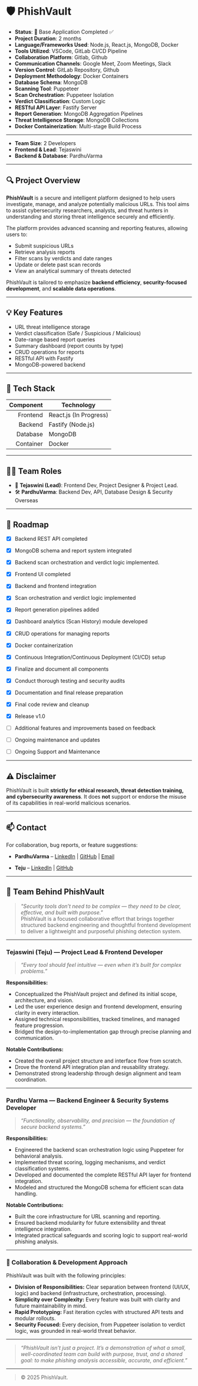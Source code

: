 # 🛡️ PhishVault

- **Status**: 🚧 Base Application Completed ✅
- **Project Duration**: 2 months
- **Language/Frameworks Used**: Node.js, React.js, MongoDB, Docker
- **Tools Utilized**: VSCode, GitLab CI/CD Pipeline
- **Collaboration Platform**: Gitlab, Github
- **Communication Channels**: Google Meet, Zoom Meetings, Slack
- **Version Control**: GitLab Repository, Github
- **Deployment Methodology**: Docker Containers
- **Database Schema**: MongoDB
- **Scanning Tool**: Puppeteer
- **Scan Orchestration**: Puppeteer Isolation
- **Verdict Classification**: Custom Logic
- **RESTful API Layer**: Fastify Server
- **Report Generation**: MongoDB Aggregation Pipelines
- **Threat Intelligence Storage**: MongoDB Collections
- **Docker Containerization**: Multi-stage Build Process

---  

- **Team Size**: 2 Developers
- **Frontend & Lead**: Tejaswini
- **Backend & Database**: PardhuVarma  

---

## 🔍 Project Overview

**PhishVault** is a secure and intelligent platform designed to help users investigate, manage, and analyze potentially malicious URLs. This tool aims to assist cybersecurity researchers, analysts, and threat hunters in understanding and storing threat intelligence securely and efficiently.

The platform provides advanced scanning and reporting features, allowing users to:

- Submit suspicious URLs
- Retrieve analysis reports
- Filter scans by verdicts and date ranges
- Update or delete past scan records
- View an analytical summary of threats detected

PhishVault is tailored to emphasize **backend efficiency**, **security-focused development**, and **scalable data operations**.

---

## 💡 Key Features

- URL threat intelligence storage
- Verdict classification (Safe / Suspicious / Malicious)
- Date-range based report queries
- Summary dashboard (report counts by type)
- CRUD operations for reports
- RESTful API with Fastify
- MongoDB-powered backend

---

## 🔧 Tech Stack

| Component | Technology          |
|----------:|---------------------|
| Frontend  | React.js (In Progress) |
| Backend   | Fastify (Node.js)   |
| Database  | MongoDB             |
| Container | Docker              |

---

## 🧑‍💻 Team Roles

- 🎨 **Tejaswini (Lead)**: Frontend Dev, Project Designer & Project Lead. 
- 🛠️ **PardhuVarma**: Backend Dev, API, Database Design & Security Overseas

---

## 📅 Roadmap

* [x]  Backend REST API completed
* [x]  MongoDB schema and report system integrated
* [x]  Backend scan orchestration and verdict logic implemented.
* [x]  Frontend UI completed
* [x]  Backend and frontend integration
* [x]  Scan orchestration and verdict logic implemented
* [x]  Report generation pipelines added
* [x]  Dashboard analytics (Scan History) module developed
* [x]  CRUD operations for managing reports
* [x]  Docker containerization
* [x]  Continuous Integration/Continuous Deployment (CI/CD) setup
* [x]  Finalize and document all components
* [x]  Conduct thorough testing and security audits
* [x]  Documentation and final release preparation
* [x]  Final code review and cleanup
* [x]  Release v1.0
* [ ]  Additional features and improvements based on feedback
* [ ]  Ongoing maintenance and updates  
* [ ]  Ongoing Support and Maintenance


---

## ⚠️ Disclaimer

PhishVault is built **strictly for ethical research, threat detection training, and cybersecurity awareness**.
It does **not** support or endorse the misuse of its capabilities in real-world malicious scenarios.

---

## 📫 Contact

For collaboration, bug reports, or feature suggestions:  
- **PardhuVarma** – [LinkedIn](https://www.linkedin.com/in/pardhu-sri-rushi-varma-konduru-696886279/) | [GitHub](https://github.com/PardhuSreeRushiVarma20060119) | [Email](mailto:varmacstp25@gmail.com)

- **Teju** – [LinkedIn](https://www.linkedin.com/in/kandukoori-tejaswini-765774289/) | [GitHub](https://github.com/Tejaswini4119)
---

## 👥 Team Behind **PhishVault**

> _"Security tools don’t need to be complex — they need to be clear, effective, and built with purpose."_  
> PhishVault is a focused collaborative effort that brings together structured backend engineering and thoughtful frontend development to deliver a lightweight and purposeful phishing detection system.

---

### **Tejaswini (Teju)** — Project Lead & Frontend Developer  
> _“Every tool should feel intuitive — even when it’s built for complex problems.”_

**Responsibilities:**
- Conceptualized the PhishVault project and defined its initial scope, architecture, and vision.
- Led the user experience design and frontend development, ensuring clarity in every interaction.
- Assigned technical responsibilities, tracked timelines, and managed feature progression.
- Bridged the design-to-implementation gap through precise planning and communication.

**Notable Contributions:**
- Created the overall project structure and interface flow from scratch.
- Drove the frontend API integration plan and reusability strategy.
- Demonstrated strong leadership through design alignment and team coordination.

---

### **Pardhu Varma** — Backend Engineer & Security Systems Developer  
> _“Functionality, observability, and precision — the foundation of secure backend systems.”_

**Responsibilities:**
- Engineered the backend scan orchestration logic using Puppeteer for behavioral analysis.
- Implemented threat scoring, logging mechanisms, and verdict classification systems.
- Developed and documented the complete RESTful API layer for frontend integration.
- Modeled and structured the MongoDB schema for efficient scan data handling.

**Notable Contributions:**
- Built the core infrastructure for URL scanning and reporting.
- Ensured backend modularity for future extensibility and threat intelligence integration.
- Integrated practical safeguards and scoring logic to support real-world phishing analysis.

---

### 🤝 Collaboration & Development Approach

PhishVault was built with the following principles:

- **Division of Responsibilities:** Clear separation between frontend (UI/UX, logic) and backend (infrastructure, orchestration, processing).
- **Simplicity over Complexity:** Every feature was built with clarity and future maintainability in mind.
- **Rapid Prototyping:** Fast iteration cycles with structured API tests and modular rollouts.
- **Security Focused:** Every decision, from Puppeteer isolation to verdict logic, was grounded in real-world threat behavior.

---

> _“PhishVault isn’t just a project. It’s a demonstration of what a small, well-coordinated team can build with purpose, trust, and a shared goal: to make phishing analysis accessible, accurate, and efficient.”_

---

> © 2025 PhishVault.
